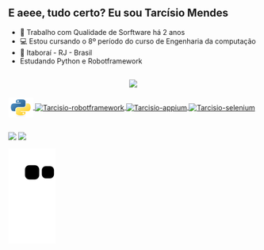 ## E aeee, tudo certo? Eu sou Tarcísio Mendes

-  🏦 Trabalho com Qualidade de Sorftware há 2 anos 
-  💻 Estou cursando o 8º período do curso de Engenharia da computação
-  🏡 Itaboraí - RJ - Brasil   
-  Estudando Python e Robotframework 
 ##
 
<div align="center">
  <a href="https://github.com/tarcisio-pereira">
  <img height="180em" src="https://github-readme-stats.vercel.app/api?username=tarcisio-pereira&show_icons=true&theme=dark&include_all_commits=true&count_private=true"/>
 </div>


  
 <div style="display: inline_block"><br>
  <img align="center" alt="Tarcisio-Python" height="40" width="50" src="https://raw.githubusercontent.com/devicons/devicon/master/icons/python/python-original.svg">
  <img align="center" alt="Tarcisio-robotframework" height="40" width="50" src="https://www.svgrepo.com/show/374049/robotframework.svg">
  <img align="center" alt="Tarcisio-appium" height="40" width="50" src="https://cdn.worldvectorlogo.com/logos/appium.svg">
  <img align="center" alt="Tarcisio-selenium" height="40" width="50" src="https://seeklogo.com/images/S/selenium-logo-DB9103D7CF-seeklogo.com.png">
</div>
  
  ##
  
  <div> 
  <a href="https://www.instagram.com/tarsomendez_/" target="_blank"><img src="https://img.shields.io/badge/-Instagram-%23E4405F?style=for-the-badge&logo=instagram&logoColor=white" target="_blank"></a>
  <a href="https://www.linkedin.com/in/tarc%C3%ADsio-mendes8b51596b/" target="_blank"><img src="https://img.shields.io/badge/-LinkedIn-%230077B5?style=for-the-badge&logo=linkedin&logoColor=white" target="_blank"></a> 
 
  ![Snake animation](https://github.com/tarcisio-pereira/tarcisio-pereira/blob/output/github-contribution-grid-snake.svg)
 
</div>
